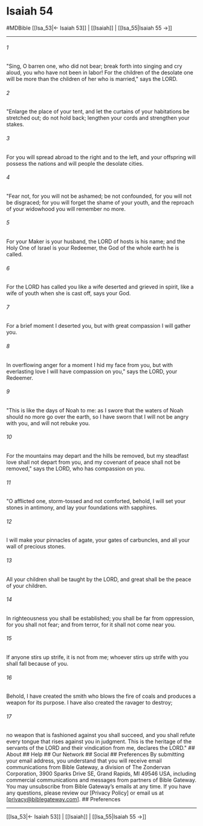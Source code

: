 # Isaiah 54
#MDBible
[[Isa_53|← Isaiah 53]] | [[Isaiah]] | [[Isa_55|Isaiah 55 →]]

***






###### 1 


"Sing, O barren one, who did not bear; break forth into singing and cry aloud, you who have not been in labor! For the children of the desolate one will be more than the children of her who is married," says the LORD. 





###### 2 


"Enlarge the place of your tent, and let the curtains of your habitations be stretched out; do not hold back; lengthen your cords and strengthen your stakes. 





###### 3 


For you will spread abroad to the right and to the left, and your offspring will possess the nations and will people the desolate cities. 





###### 4 


"Fear not, for you will not be ashamed; be not confounded, for you will not be disgraced; for you will forget the shame of your youth, and the reproach of your widowhood you will remember no more. 





###### 5 


For your Maker is your husband, the LORD of hosts is his name; and the Holy One of Israel is your Redeemer, the God of the whole earth he is called. 





###### 6 


For the LORD has called you like a wife deserted and grieved in spirit, like a wife of youth when she is cast off, says your God. 





###### 7 


For a brief moment I deserted you, but with great compassion I will gather you. 





###### 8 


In overflowing anger for a moment I hid my face from you, but with everlasting love I will have compassion on you," says the LORD, your Redeemer. 





###### 9 


"This is like the days of Noah to me: as I swore that the waters of Noah should no more go over the earth, so I have sworn that I will not be angry with you, and will not rebuke you. 





###### 10 


For the mountains may depart and the hills be removed, but my steadfast love shall not depart from you, and my covenant of peace shall not be removed," says the LORD, who has compassion on you. 





###### 11 


"O afflicted one, storm-tossed and not comforted, behold, I will set your stones in antimony, and lay your foundations with sapphires. 





###### 12 


I will make your pinnacles of agate, your gates of carbuncles, and all your wall of precious stones. 





###### 13 


All your children shall be taught by the LORD, and great shall be the peace of your children. 





###### 14 


In righteousness you shall be established; you shall be far from oppression, for you shall not fear; and from terror, for it shall not come near you. 





###### 15 


If anyone stirs up strife, it is not from me; whoever stirs up strife with you shall fall because of you. 





###### 16 


Behold, I have created the smith who blows the fire of coals and produces a weapon for its purpose. I have also created the ravager to destroy; 





###### 17 


no weapon that is fashioned against you shall succeed, and you shall refute every tongue that rises against you in judgment. This is the heritage of the servants of the LORD and their vindication from me, declares the LORD." ## About ## Help ## Our Network ## Social ## Preferences By submitting your email address, you understand that you will receive email communications from Bible Gateway, a division of The Zondervan Corporation, 3900 Sparks Drive SE, Grand Rapids, MI 49546 USA, including commercial communications and messages from partners of Bible Gateway. You may unsubscribe from Bible Gateway&rsquo;s emails at any time. If you have any questions, please review our [Privacy Policy] or email us at [privacy@biblegateway.com]. ## Preferences

***

[[Isa_53|← Isaiah 53]] | [[Isaiah]] | [[Isa_55|Isaiah 55 →]]
